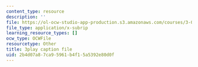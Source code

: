 ```yaml
---
content_type: resource
description: ''
file: https://ol-ocw-studio-app-production.s3.amazonaws.com/courses/3-091sc-introduction-to-solid-state-chemistry-fall-2010/2b4d07a87ca95961b4f15a5392e80d0f_giPLtjL0Mnc.vtt
file_type: application/x-subrip
learning_resource_types: []
ocw_type: OCWFile
resourcetype: Other
title: 3play caption file
uid: 2b4d07a8-7ca9-5961-b4f1-5a5392e80d0f
---
```

